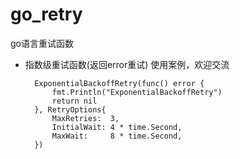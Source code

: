 # go_retry
go语言重试函数
- 指数级重试函数(返回error重试)
  使用案例，欢迎交流
  ```
	ExponentialBackoffRetry(func() error {
		fmt.Println("ExponentialBackoffRetry")
		return nil
	}, RetryOptions{
		MaxRetries:  3,
		InitialWait: 4 * time.Second,
		MaxWait:     8 * time.Second,
	})
